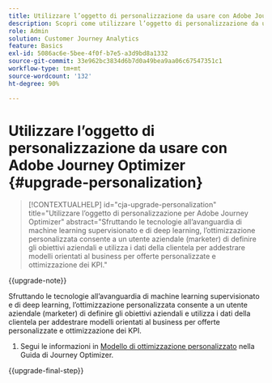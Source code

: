 ```yaml
---
title: Utilizzare l’oggetto di personalizzazione da usare con Adobe Journey Optimizer
description: Scopri come utilizzare l’oggetto di personalizzazione da usare con Adobe Journey Optimizer
role: Admin
solution: Customer Journey Analytics
feature: Basics
exl-id: 5086ac6e-5bee-4f0f-b7e5-a3d9bd8a1332
source-git-commit: 33e962bc3834d6b7d0a49bea9aa06c67547351c1
workflow-type: tm+mt
source-wordcount: '132'
ht-degree: 90%

---
```


# Utilizzare l’oggetto di personalizzazione da usare con Adobe Journey Optimizer {#upgrade-personalization}

<!-- markdownlint-disable MD034 -->

>[!CONTEXTUALHELP]
>id="cja-upgrade-personalization"
>title="Utilizzare l’oggetto di personalizzazione per Adobe Journey Optimizer"
>abstract="Sfruttando le tecnologie all’avanguardia di machine learning supervisionato e di deep learning, l’ottimizzazione personalizzata consente a un utente aziendale (marketer) di definire gli obiettivi aziendali e utilizza i dati della clientela per addestrare modelli orientati al business per offerte personalizzate e ottimizzazione dei KPI."

<!-- markdownlint-enable MD034 -->

{{upgrade-note}}

Sfruttando le tecnologie all’avanguardia di machine learning supervisionato e di deep learning, l’ottimizzazione personalizzata consente a un utente aziendale (marketer) di definire gli obiettivi aziendali e utilizza i dati della clientela per addestrare modelli orientati al business per offerte personalizzate e ottimizzazione dei KPI.

1. Segui le informazioni in [Modello di ottimizzazione personalizzato](https://experienceleague.adobe.com/it/docs/journey-optimizer/using/decisioning/offer-decisioning/rankings/ai-models/personalized-optimization-model) nella Guida di Journey Optimizer.

{{upgrade-final-step}}

<!--

The result of the personalization object ends up in a dataset. The result of experimentation. When a customer has used AA with Target, that ends up in a complete different space than when they're migrating to CJA and they're going to use CJA with Adobe Target. 

Target was the old way of setting up an A/B test or experimentation. Then ensuring the results of those tests in Target ended up in AA for reporting. Now if you're using Target, instead of saying that you want the data in Target, you can now select CJA as your reporting source for an Adobe Target activity. So if a customer is doing this in AA and they want to move to CJA, ...

If a customer has AJO, and is using Offers in AJO, then they can set up offers, and that also creates datasets in Platform... But that's not relevant with upgrade, exactly.



Questions we need to answer:

1. How do we determine the personalization criteria (Red for user A and blue for User B)

1. What do we implement on the site to determine the red / blue object?


2 ways we can do it:

Manually rendering content or Automatically rendering content. 


## Manual implementation of the Web SDK


## Mobile SDK implementation 





## Tags

-->
